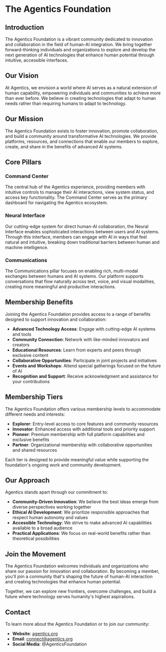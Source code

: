 # The Agentics Foundation

## Introduction

The Agentics Foundation is a vibrant community dedicated to innovation and collaboration in the field of human-AI integration. We bring together forward-thinking individuals and organizations to explore and develop the next generation of AI technologies that enhance human potential through intuitive, accessible interfaces.

## Our Vision

At Agentics, we envision a world where AI serves as a natural extension of human capability, empowering individuals and communities to achieve more than ever before. We believe in creating technologies that adapt to human needs rather than requiring humans to adapt to technology.

## Our Mission

The Agentics Foundation exists to foster innovation, promote collaboration, and build a community around transformative AI technologies. We provide platforms, resources, and connections that enable our members to explore, create, and share in the benefits of advanced AI systems.

## Core Pillars

### Command Center

The central hub of the Agentics experience, providing members with intuitive controls to manage their AI interactions, view system status, and access key functionality. The Command Center serves as the primary dashboard for navigating the Agentics ecosystem.

### Neural Interface

Our cutting-edge system for direct human-AI collaboration, the Neural Interface enables sophisticated interactions between users and AI systems. Through this interface, members can engage with AI in ways that feel natural and intuitive, breaking down traditional barriers between human and machine intelligence.

### Communications

The Communications pillar focuses on enabling rich, multi-modal exchanges between humans and AI systems. Our platform supports conversations that flow naturally across text, voice, and visual modalities, creating more meaningful and productive interactions.

## Membership Benefits

Joining the Agentics Foundation provides access to a range of benefits designed to support innovation and collaboration:

- **Advanced Technology Access**: Engage with cutting-edge AI systems and tools
- **Community Connection**: Network with like-minded innovators and creators
- **Educational Resources**: Learn from experts and peers through exclusive content
- **Collaborative Opportunities**: Participate in joint projects and initiatives
- **Events and Workshops**: Attend special gatherings focused on the future of AI
- **Recognition and Support**: Receive acknowledgment and assistance for your contributions

## Membership Tiers

The Agentics Foundation offers various membership levels to accommodate different needs and interests:

- **Explorer**: Entry-level access to core features and community resources
- **Innovator**: Enhanced access with additional tools and priority support
- **Pioneer**: Premium membership with full platform capabilities and exclusive benefits
- **Partner**: Organizational membership with collaborative opportunities and shared resources

Each tier is designed to provide meaningful value while supporting the foundation's ongoing work and community development.

## Our Approach

Agentics stands apart through our commitment to:

- **Community-Driven Innovation**: We believe the best ideas emerge from diverse perspectives working together
- **Ethical AI Development**: We prioritize responsible approaches that respect human autonomy and values
- **Accessible Technology**: We strive to make advanced AI capabilities available to a broad audience
- **Practical Applications**: We focus on real-world benefits rather than theoretical possibilities

## Join the Movement

The Agentics Foundation welcomes individuals and organizations who share our passion for innovation and collaboration. By becoming a member, you'll join a community that's shaping the future of human-AI interaction and creating technologies that enhance human potential.

Together, we can explore new frontiers, overcome challenges, and build a future where technology serves humanity's highest aspirations.

## Contact

To learn more about the Agentics Foundation or to join our community:

- **Website**: [agentics.org](https://agentics.org)
- **Email**: connect@agentics.org
- **Social Media**: @AgenticsFoundation
